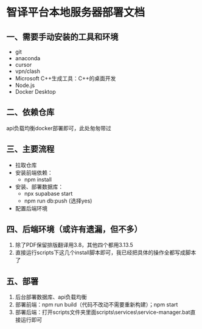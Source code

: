 # 智译平台本地服务器部署文档

## 一、需要手动安装的工具和环境

- git
- anaconda
- cursor
- vpn/clash
- Microsoft C++生成工具：C++的桌面开发
- Node.js
- Docker Desktop



## 二、依赖仓库

api负载均衡docker部署即可，此处匆匆带过



## 三、主要流程

- 拉取仓库
- 安装前端依赖：
  - npm install
- 安装、部署数据库：
  - npx supabase start
  - npm run db:push (选择yes)
- 配置后端环境



## 四、后端环境（或许有遗漏，但不多）

1. 除了PDF保留排版翻译用3.8，其他四个都用3.13.5
2. 直接运行scripts下这几个install脚本即可，我已经把具体的操作全都写成脚本了



## 五、部署

1. 后台部署数据库、api负载均衡
2. 部署前端：npm run build（代码不改动不需要重新构建）；npm start
3. 部署后端：打开scripts文件夹里面scripts\services\service-manager.bat直接运行即可